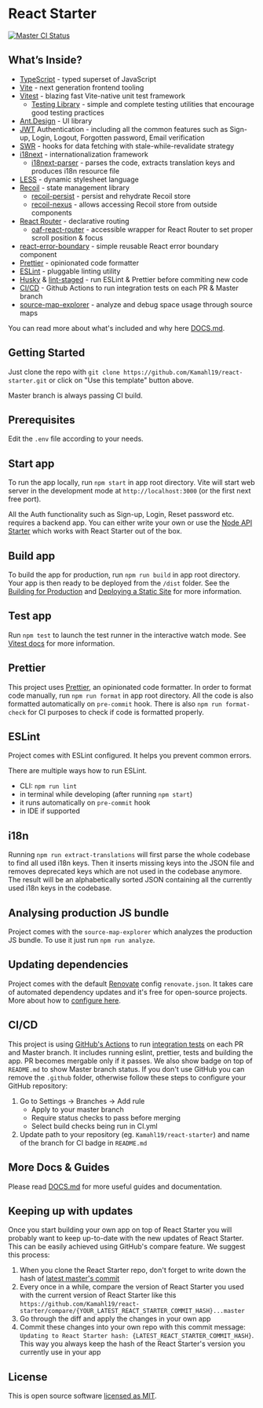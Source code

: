 # React Starter

[![Master CI Status](https://github.com/Kamahl19/react-starter/workflows/CI/badge.svg?branch=master)](https://github.com/Kamahl19/react-starter/actions?query=workflow%3ACI+branch%3Amaster)

## What’s Inside?

- [TypeScript](https://www.typescriptlang.org/) - typed superset of JavaScript
- [Vite](https://vitejs.dev/) - next generation frontend tooling
- [Vitest](https://vitest.dev/) - blazing fast Vite-native unit test framework
  - [Testing Library](https://testing-library.com/) - simple and complete testing utilities that encourage good testing practices
- [Ant.Design](https://ant.design/) - UI library
- [JWT](https://jwt.io/) Authentication - including all the common features such as Sign-up, Login, Logout, Forgotten password, Email verification
- [SWR](https://swr.vercel.app/) - hooks for data fetching with stale-while-revalidate strategy
- [i18next](https://www.i18next.com/) - internationalization framework
  - [i18next-parser](https://github.com/i18next/i18next-parser) - parses the code, extracts translation keys and produces i18n resource file
- [LESS](http://lesscss.org/) - dynamic stylesheet language
- [Recoil](https://recoiljs.org/) - state management library
  - [recoil-persist](https://github.com/polemius/recoil-persist) - persist and rehydrate Recoil store
  - [recoil-nexus](https://github.com/luisanton-io/recoil-nexus) - allows accessing Recoil store from outside components
- [React Router](https://reactrouter.com/) - declarative routing
  - [oaf-react-router](https://github.com/oaf-project/oaf-react-router) - accessible wrapper for React Router to set proper scroll position & focus
- [react-error-boundary](https://github.com/bvaughn/react-error-boundary) - simple reusable React error boundary component
- [Prettier](https://prettier.io/) - opinionated code formatter
- [ESLint](https://eslint.org/) - pluggable linting utility
- [Husky](https://github.com/typicode/husky) & [lint-staged](https://github.com/okonet/lint-staged) - run ESLint & Prettier before commiting new code
- [CI/CD](https://github.com/features/actions) - Github Actions to run integration tests on each PR & Master branch
- [source-map-explorer](https://github.com/danvk/source-map-explorer) - analyze and debug space usage through source maps

You can read more about what's included and why here [DOCS.md](./DOCS.md).

## Getting Started

Just clone the repo with `git clone https://github.com/Kamahl19/react-starter.git` or click on "Use this template" button above.

Master branch is always passing CI build.

## Prerequisites

Edit the `.env` file according to your needs.

## Start app

To run the app locally, run `npm start` in app root directory. Vite will start web server in the development mode at `http://localhost:3000` (or the first next free port).

All the Auth functionality such as Sign-up, Login, Reset password etc. requires a backend app. You can either write your own or use the [Node API Starter](https://github.com/Kamahl19/node-api-starter) which works with React Starter out of the box.

## Build app

To build the app for production, run `npm run build` in app root directory. Your app is then ready to be deployed from the `/dist` folder. See the [Building for Production](https://vitejs.dev/guide/build.html#browser-compatibility) and [Deploying a Static Site](https://vitejs.dev/guide/static-deploy.html) for more information.

## Test app

Run `npm test` to launch the test runner in the interactive watch mode. See [Vitest docs](https://vitest.dev/) for more information.

## Prettier

This project uses [Prettier](https://prettier.io/), an opinionated code formatter. In order to format code manually, run `npm run format` in app root directory. All the code is also formatted automatically on `pre-commit` hook. There is also `npm run format-check` for CI purposes to check if code is formatted properly.

## ESLint

Project comes with ESLint configured. It helps you prevent common errors.

There are multiple ways how to run ESLint.

- CLI: `npm run lint`
- in terminal while developing (after running `npm start`)
- it runs automatically on `pre-commit` hook
- in IDE if supported

## i18n

Running `npm run extract-translations` will first parse the whole codebase to find all used i18n keys. Then it inserts missing keys into the JSON file and removes deprecated keys which are not used in the codebase anymore. The result will be an alphabetically sorted JSON containing all the currently used i18n keys in the codebase.

## Analysing production JS bundle

Project comes with the `source-map-explorer` which analyzes the production JS bundle. To use it just run `npm run analyze`.

## Updating dependencies

Project comes with the default [Renovate](https://renovatebot.com) config `renovate.json`. It takes care of automated dependency updates and it's free for open-source projects. More about how to [configure here](https://renovatebot.com/docs).

## CI/CD

This project is using [GitHub's Actions](https://github.com/features/actions) to run [integration tests](.github/workflows/CI.yml) on each PR and Master branch. It includes running eslint, prettier, tests and building the app. PR becomes mergable only if it passes. We also show badge on top of `README.md` to show Master branch status. If you don't use GitHub you can remove the `.github` folder, otherwise follow these steps to configure your GitHub repository:

1. Go to Settings -> Branches -> Add rule
   - Apply to your master branch
   - Require status checks to pass before merging
   - Select build checks being run in CI.yml
2. Update path to your repository (eg. `Kamahl19/react-starter`) and name of the branch for CI badge in `README.md`

## More Docs & Guides

Please read [DOCS.md](./DOCS.md) for more useful guides and documentation.

## Keeping up with updates

Once you start building your own app on top of React Starter you will probably want to keep up-to-date with the new updates of React Starter. This can be easily achieved using GitHub's compare feature. We suggest this process:

1. When you clone the React Starter repo, don't forget to write down the hash of [latest master's commit](https://github.com/Kamahl19/react-starter/commits/master)
2. Every once in a while, compare the version of React Starter you used with the current version of React Starter like this `https://github.com/Kamahl19/react-starter/compare/{YOUR_LATEST_REACT_STARTER_COMMIT_HASH}...master`
3. Go through the diff and apply the changes in your own app
4. Commit these changes into your own repo with this commit message: `Updating to React Starter hash: {LATEST_REACT_STARTER_COMMIT_HASH}`. This way you always keep the hash of the React Starter's version you currently use in your app

## License

This is open source software [licensed as MIT](https://github.com/Kamahl19/react-starter/blob/master/LICENSE).
